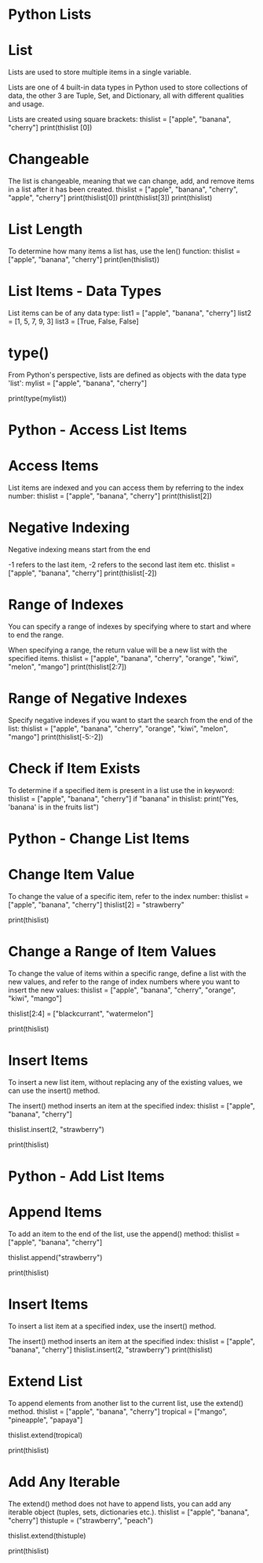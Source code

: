 # Python Lists
# List
Lists are used to store multiple items in a single variable.

Lists are one of 4 built-in data types in Python used to store collections of data, the other 3 are Tuple, Set, and Dictionary, all with different qualities and usage.

Lists are created using square brackets:
thislist = ["apple", "banana", "cherry"]
print(thislist [0])

# Changeable
The list is changeable, meaning that we can change, add, and remove items in a list after it has been created.
thislist = ["apple", "banana", "cherry", "apple", "cherry"]
print(thislist[0])
print(thislist[3])
print(thislist)

# List Length
To determine how many items a list has, use the len() function:
thislist = ["apple", "banana", "cherry"]
print(len(thislist))

# List Items - Data Types
List items can be of any data type:
list1 = ["apple", "banana", "cherry"]
list2 = [1, 5, 7, 9, 3]
list3 = [True, False, False]

# type()
From Python's perspective, lists are defined as objects with the data type 'list':
mylist = ["apple", "banana", "cherry"]

print(type(mylist))

# Python - Access List Items
# Access Items
List items are indexed and you can access them by referring to the index number:
thislist = ["apple", "banana", "cherry"]
print(thislist[2])

# Negative Indexing
Negative indexing means start from the end

-1 refers to the last item, -2 refers to the second last item etc.
thislist = ["apple", "banana", "cherry"]
print(thislist[-2])

# Range of Indexes
You can specify a range of indexes by specifying where to start and where to end the range.

When specifying a range, the return value will be a new list with the specified items.
thislist = ["apple", "banana", "cherry", "orange", "kiwi", "melon", "mango"]
print(thislist[2:7])

# Range of Negative Indexes
Specify negative indexes if you want to start the search from the end of the list:
thislist = ["apple", "banana", "cherry", "orange", "kiwi", "melon", "mango"]
print(thislist[-5:-2])

# Check if Item Exists
To determine if a specified item is present in a list use the in keyword:
thislist = ["apple", "banana", "cherry"]
if "banana" in thislist:
  print("Yes, 'banana' is in the fruits list")
  
# Python - Change List Items
# Change Item Value
To change the value of a specific item, refer to the index number:
thislist = ["apple", "banana", "cherry"]
thislist[2] = "strawberry"

print(thislist)

# Change a Range of Item Values
To change the value of items within a specific range, define a list with the new values, and refer to the range of index numbers where you want to insert the new values:
thislist = ["apple", "banana", "cherry", "orange", "kiwi", "mango"]

thislist[2:4] = ["blackcurrant", "watermelon"]

print(thislist)

# Insert Items
To insert a new list item, without replacing any of the existing values, we can use the insert() method.

The insert() method inserts an item at the specified index:
thislist = ["apple", "banana", "cherry"]

thislist.insert(2, "strawberry")

print(thislist) 

# Python - Add List Items
# Append Items
To add an item to the end of the list, use the append() method:
thislist = ["apple", "banana", "cherry"]

thislist.append("strawberry")

print(thislist)

# Insert Items
To insert a list item at a specified index, use the insert() method.

The insert() method inserts an item at the specified index:
thislist = ["apple", "banana", "cherry"]
thislist.insert(2, "strawberry")
print(thislist)

# Extend List
To append elements from another list to the current list, use the extend() method.
thislist = ["apple", "banana", "cherry"]
tropical = ["mango", "pineapple", "papaya"]

thislist.extend(tropical)

print(thislist)

# Add Any Iterable
The extend() method does not have to append lists, you can add any iterable object (tuples, sets, dictionaries etc.).
thislist = ["apple", "banana", "cherry"]
thistuple = ("strawberry", "peach")

thislist.extend(thistuple)

print(thislist) 

